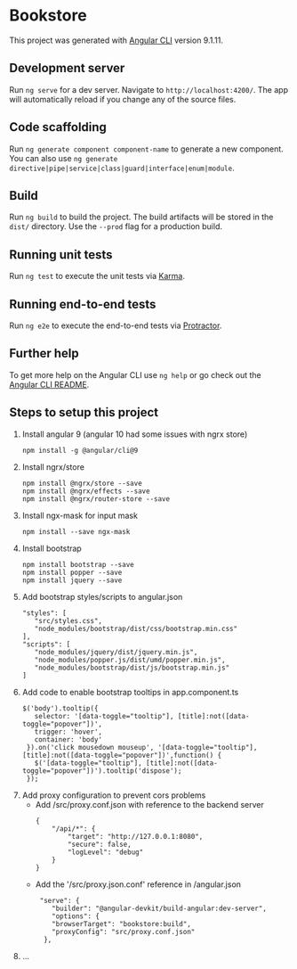 # Bookstore

This project was generated with [Angular CLI](https://github.com/angular/angular-cli) version 9.1.11.

## Development server

Run `ng serve` for a dev server. Navigate to `http://localhost:4200/`. The app will automatically reload if you change any of the source files.

## Code scaffolding

Run `ng generate component component-name` to generate a new component. You can also use `ng generate directive|pipe|service|class|guard|interface|enum|module`.

## Build

Run `ng build` to build the project. The build artifacts will be stored in the `dist/` directory. Use the `--prod` flag for a production build.

## Running unit tests

Run `ng test` to execute the unit tests via [Karma](https://karma-runner.github.io).

## Running end-to-end tests

Run `ng e2e` to execute the end-to-end tests via [Protractor](http://www.protractortest.org/).

## Further help

To get more help on the Angular CLI use `ng help` or go check out the [Angular CLI README](https://github.com/angular/angular-cli/blob/master/README.md).

## Steps to setup this project

1. Install angular 9 (angular 10 had some issues with ngrx store)
   ```
   npm install -g @angular/cli@9
   ```
2. Install ngrx/store
   ```
   npm install @ngrx/store --save
   npm install @ngrx/effects --save
   npm install @ngrx/router-store --save
   ```
3. Install ngx-mask for input mask
   ```   
   npm install --save ngx-mask
   ```
3. Install bootstrap
   ```
   npm install bootstrap --save
   npm install popper --save
   npm install jquery --save
   ```
4. Add bootstrap styles/scripts to angular.json
   ```
   "styles": [
      "src/styles.css",
      "node_modules/bootstrap/dist/css/bootstrap.min.css"
   ],
   "scripts": [
      "node_modules/jquery/dist/jquery.min.js",
      "node_modules/popper.js/dist/umd/popper.min.js",
      "node_modules/bootstrap/dist/js/bootstrap.min.js"
   ]
   ```
5. Add code to enable bootstrap tooltips in app.component.ts
   ```
   $('body').tooltip({
      selector: '[data-toggle="tooltip"], [title]:not([data-toggle="popover"])',
      trigger: 'hover',
      container: 'body'
    }).on('click mousedown mouseup', '[data-toggle="tooltip"], [title]:not([data-toggle="popover"])',function() {
      $('[data-toggle="tooltip"], [title]:not([data-toggle="popover"])').tooltip('dispose');
    });
   ```    
6. Add proxy configuration to prevent cors problems  
   - Add /src/proxy.conf.json with reference to the backend server
     ```
     {
         "/api/*": {
             "target": "http://127.0.0.1:8080",
             "secure": false,
             "logLevel": "debug"
         }
     }
     ``` 
   - Add the '/src/proxy.json.conf' reference in /angular.json  
     ```
      "serve": {
         "builder": "@angular-devkit/build-angular:dev-server",
         "options": {
         "browserTarget": "bookstore:build",
         "proxyConfig": "src/proxy.conf.json"
       },
     ```
7.   ...     
